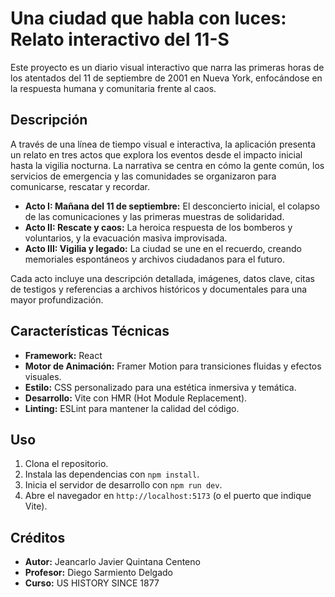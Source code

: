 # Una ciudad que habla con luces: Relato interactivo del 11-S

Este proyecto es un diario visual interactivo que narra las primeras horas de los atentados del 11 de septiembre de 2001 en Nueva York, enfocándose en la respuesta humana y comunitaria frente al caos.

## Descripción

A través de una línea de tiempo visual e interactiva, la aplicación presenta un relato en tres actos que explora los eventos desde el impacto inicial hasta la vigilia nocturna. La narrativa se centra en cómo la gente común, los servicios de emergencia y las comunidades se organizaron para comunicarse, rescatar y recordar.

-   **Acto I: Mañana del 11 de septiembre:** El desconcierto inicial, el colapso de las comunicaciones y las primeras muestras de solidaridad.
-   **Acto II: Rescate y caos:** La heroica respuesta de los bomberos y voluntarios, y la evacuación masiva improvisada.
-   **Acto III: Vigilia y legado:** La ciudad se une en el recuerdo, creando memoriales espontáneos y archivos ciudadanos para el futuro.

Cada acto incluye una descripción detallada, imágenes, datos clave, citas de testigos y referencias a archivos históricos y documentales para una mayor profundización.

## Características Técnicas

-   **Framework:** React
-   **Motor de Animación:** Framer Motion para transiciones fluidas y efectos visuales.
-   **Estilo:** CSS personalizado para una estética inmersiva y temática.
-   **Desarrollo:** Vite con HMR (Hot Module Replacement).
-   **Linting:** ESLint para mantener la calidad del código.

## Uso

1.  Clona el repositorio.
2.  Instala las dependencias con `npm install`.
3.  Inicia el servidor de desarrollo con `npm run dev`.
4.  Abre el navegador en `http://localhost:5173` (o el puerto que indique Vite).

## Créditos

-   **Autor:** Jeancarlo Javier Quintana Centeno
-   **Profesor:** Diego Sarmiento Delgado
-   **Curso:** US HISTORY SINCE 1877